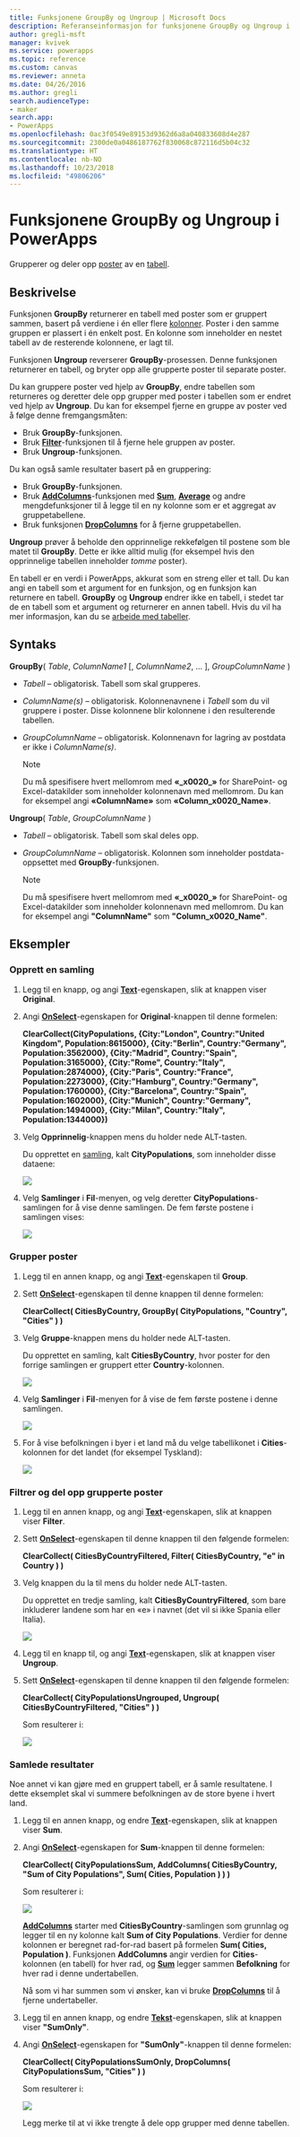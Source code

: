 ```yaml
---
title: Funksjonene GroupBy og Ungroup | Microsoft Docs
description: Referanseinformasjon for funksjonene GroupBy og Ungroup i PowerApps, inkludert syntaks og eksempler
author: gregli-msft
manager: kvivek
ms.service: powerapps
ms.topic: reference
ms.custom: canvas
ms.reviewer: anneta
ms.date: 04/26/2016
ms.author: gregli
search.audienceType:
- maker
search.app:
- PowerApps
ms.openlocfilehash: 0ac3f0549e89153d9362d6a8a040833608d4e287
ms.sourcegitcommit: 2300de0a0486187762f830068c872116d5b04c32
ms.translationtype: HT
ms.contentlocale: nb-NO
ms.lasthandoff: 10/23/2018
ms.locfileid: "49806206"
---
```

# <a name="groupby-and-ungroup-functions-in-powerapps"></a>Funksjonene GroupBy og Ungroup i PowerApps
Grupperer og deler opp [poster](../working-with-tables.md#records) av en [tabell](../working-with-tables.md).

## <a name="description"></a>Beskrivelse
Funksjonen **GroupBy** returnerer en tabell med poster som er gruppert sammen, basert på verdiene i én eller flere [kolonner](../working-with-tables.md#columns). Poster i den samme gruppen er plassert i én enkelt post. En kolonne som inneholder en nestet tabell av de resterende kolonnene, er lagt til.   

Funksjonen **Ungroup** reverserer **GroupBy**-prosessen. Denne funksjonen returnerer en tabell, og bryter opp alle grupperte poster til separate poster.

Du kan gruppere poster ved hjelp av **GroupBy**, endre tabellen som returneres og deretter dele opp grupper med poster i tabellen som er endret ved hjelp av **Ungroup**. Du kan for eksempel fjerne en gruppe av poster ved å følge denne fremgangsmåten:

* Bruk **GroupBy**-funksjonen.
* Bruk **[Filter](function-filter-lookup.md)**-funksjonen til å fjerne hele gruppen av poster.
* Bruk **Ungroup**-funksjonen.  

Du kan også samle resultater basert på en gruppering:

* Bruk **GroupBy**-funksjonen.
* Bruk **[AddColumns](function-table-shaping.md)**-funksjonen med **[Sum](function-aggregates.md)**, **[Average](function-aggregates.md)**  og andre mengdefunksjoner til å legge til en ny kolonne som er et aggregat av gruppetabellene.
* Bruk funksjonen **[DropColumns](function-table-shaping.md)** for å fjerne gruppetabellen.

**Ungroup** prøver å beholde den opprinnelige rekkefølgen til postene som ble matet til **GroupBy**.  Dette er ikke alltid mulig (for eksempel hvis den opprinnelige tabellen inneholder *tomme* poster).

En tabell er en verdi i PowerApps, akkurat som en streng eller et tall. Du kan angi en tabell som et argument for en funksjon, og en funksjon kan returnere en tabell. **GroupBy** og **Ungroup** endrer ikke en tabell, i stedet tar de en tabell som et argument og returnerer en annen tabell. Hvis du vil ha mer informasjon, kan du se [arbeide med tabeller](../working-with-tables.md).

## <a name="syntax"></a>Syntaks
**GroupBy**( *Table*, *ColumnName1* [, *ColumnName2*, ... ], *GroupColumnName* )

* *Tabell* – obligatorisk. Tabell som skal grupperes.
* *ColumnName(s)* – obligatorisk.  Kolonnenavnene i *Tabell* som du vil gruppere i poster.  Disse kolonnene blir kolonnene i den resulterende tabellen.
* *GroupColumnName* – obligatorisk.  Kolonnenavn for lagring av postdata er ikke i *ColumnName(s)*.
  
    > [!NOTE]
  > Du må spesifisere hvert mellomrom med **«\_x0020\_»** for SharePoint- og Excel-datakilder som inneholder kolonnenavn med mellomrom. Du kan for eksempel angi **«ColumnName»** som **«Column_x0020_Name»**.

**Ungroup**( *Table*, *GroupColumnName* )

* *Tabell* – obligatorisk. Tabell som skal deles opp.
* *GroupColumnName* – obligatorisk. Kolonnen som inneholder postdata-oppsettet med  **GroupBy**-funksjonen.
  
    > [!NOTE]
  > Du må spesifisere hvert mellomrom med **«\_x0020\_»** for SharePoint- og Excel-datakilder som inneholder kolonnenavn med mellomrom. Du kan for eksempel angi **"ColumnName"** som **"Column_x0020_Name"**.

## <a name="examples"></a>Eksempler
### <a name="create-a-collection"></a>Opprett en samling
1. Legg til en knapp, og angi **[Text](../controls/properties-core.md)**-egenskapen, slik at knappen viser **Original**.
2. Angi **[OnSelect](../controls/properties-core.md)**-egenskapen for **Original**-knappen til denne formelen:
   
    **ClearCollect(CityPopulations, {City:"London", Country:"United Kingdom", Population:8615000}, {City:"Berlin", Country:"Germany", Population:3562000}, {City:"Madrid", Country:"Spain", Population:3165000}, {City:"Rome", Country:"Italy", Population:2874000}, {City:"Paris", Country:"France", Population:2273000}, {City:"Hamburg", Country:"Germany", Population:1760000}, {City:"Barcelona", Country:"Spain", Population:1602000}, {City:"Munich", Country:"Germany", Population:1494000}, {City:"Milan", Country:"Italy", Population:1344000})**
3. Velg **Opprinnelig**-knappen mens du holder nede ALT-tasten.
   
    Du opprettet en [samling](../working-with-data-sources.md#collections), kalt **CityPopulations**, som inneholder disse dataene:
   
    ![](media/function-groupby/cities.png)
4. Velg **Samlinger** i **Fil**-menyen, og velg deretter **CityPopulations**-samlingen for å vise denne samlingen.  De fem første postene i samlingen vises:
   
    ![](media/function-groupby/citypopulations-collection.png)

### <a name="group-records"></a>Grupper poster
1. Legg til en annen knapp, og angi **[Text](../controls/properties-core.md)**-egenskapen til **Group**.
2. Sett **[OnSelect](../controls/properties-core.md)**-egenskapen til denne knappen til denne formelen:
   
    **ClearCollect( CitiesByCountry, GroupBy( CityPopulations, "Country", "Cities" ) )**
3. Velg **Gruppe**-knappen mens du holder nede ALT-tasten.
   
    Du opprettet en samling, kalt **CitiesByCountry**, hvor poster for den forrige samlingen er gruppert etter **Country**-kolonnen.
   
    ![](media/function-groupby/cities-grouped.png)
4. Velg **Samlinger** i **Fil**-menyen for å vise de fem første postene i denne samlingen.
   
    ![](media/function-groupby/citiesbycountry-collection.png)
5. For å vise befolkningen i byer i et land må du velge tabellikonet i **Cities**-kolonnen for det landet (for eksempel Tyskland):
   
    ![](media/function-groupby/population-germany.png)

### <a name="filter-and-ungroup-records"></a>Filtrer og del opp grupperte poster
1. Legg til en annen knapp, og angi **[Text](../controls/properties-core.md)**-egenskapen, slik at knappen viser **Filter**.
2. Sett **[OnSelect](../controls/properties-core.md)**-egenskapen til denne knappen til den følgende formelen:
   
    **ClearCollect( CitiesByCountryFiltered, Filter( CitiesByCountry, "e" in Country ) )**
3. Velg knappen du la til mens du holder nede ALT-tasten.
   
    Du opprettet en tredje samling, kalt **CitiesByCountryFiltered**, som bare inkluderer landene som har en «e» i navnet (det vil si ikke Spania eller Italia).
   
    ![](media/function-groupby/cities-grouped-hase.png)
4. Legg til en knapp til, og angi **[Text](../controls/properties-core.md)**-egenskapen, slik at knappen viser **Ungroup**.
5. Sett **[OnSelect](../controls/properties-core.md)**-egenskapen til denne knappen til den følgende formelen:
   
    **ClearCollect( CityPopulationsUngrouped, Ungroup( CitiesByCountryFiltered, "Cities" ) )**
   
    Som resulterer i:
   
    ![](media/function-groupby/cities-hase.png)

### <a name="aggregate-results"></a>Samlede resultater
Noe annet vi kan gjøre med en gruppert tabell, er å samle resultatene.  I dette eksemplet skal vi summere befolkningen av de store byene i hvert land.

1. Legg til en annen knapp, og endre **[Text](../controls/properties-core.md)**-egenskapen, slik at knappen viser **Sum**.
2. Angi **[OnSelect](../controls/properties-core.md)**-egenskapen for **Sum**-knappen til denne formelen:
   
    **ClearCollect( CityPopulationsSum, AddColumns( CitiesByCountry, "Sum of City Populations", Sum( Cities, Population ) ) )**
   
    Som resulterer i:
   
    ![](media/function-groupby/cities-sum.png)
   
    **[AddColumns](function-table-shaping.md)** starter med **CitiesByCountry**-samlingen som grunnlag og legger til en ny kolonne kalt **Sum of City Populations**.  Verdier for denne kolonnen er beregnet rad-for-rad basert på formelen **Sum( Cities, Population )**.  Funksjonen **AddColumns** angir verdien for **Cities**-kolonnen (en tabell) for hver rad, og **[Sum](function-aggregates.md)** legger sammen **Befolkning** for hver rad i denne undertabellen.

    Nå som vi har summen som vi ønsker, kan vi bruke **[DropColumns](function-table-shaping.md)** til å fjerne undertabeller.
  
3. Legg til en annen knapp, og endre **[Tekst](../controls/properties-core.md)**-egenskapen, slik at knappen viser **"SumOnly"**.
4. Angi **[OnSelect](../controls/properties-core.md)**-egenskapen for **"SumOnly"**-knappen til denne formelen:

    **ClearCollect( CityPopulationsSumOnly, DropColumns( CityPopulationsSum, "Cities" ) )**
   
    Som resulterer i:
   
    ![](media/function-groupby/cities-sum-drop-cities.png)
   
    Legg merke til at vi ikke trengte å dele opp grupper med denne tabellen.

